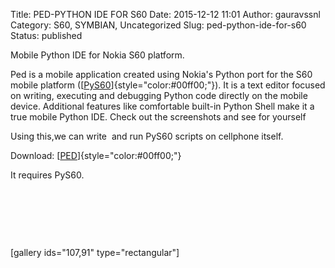 Title: PED-PYTHON IDE FOR S60
Date: 2015-12-12 11:01
Author: gauravssnl
Category: S60, SYMBIAN, Uncategorized
Slug: ped-python-ide-for-s60
Status: published

Mobile Python IDE for Nokia S60 platform.

Ped is a mobile application created using Nokia's Python port for the S60 mobile platform ([[PyS60](https://garage.maemo.org/frs/?group_id=854)]{style="color:#00ff00;"}). It is a text editor focused on writing, executing and debugging Python code directly on the mobile device. Additional features like comfortable built-in Python Shell make it a true mobile Python IDE. Check out the screenshots and see for yourself

Using this,we can write  and run PyS60 scripts on cellphone itself.

Download: [[PED](https://code.google.com/p/ped-s60/downloads/list)]{style="color:#00ff00;"}

It requires PyS60.

 

 

 

\[gallery ids="107,91" type="rectangular"\]
